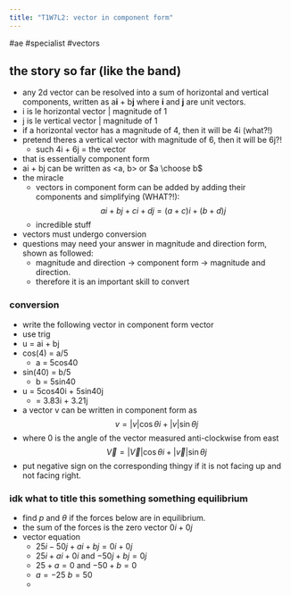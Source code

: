 ```yaml
---
title: "T1W7L2: vector in component form"
---
```


#ae #specialist #vectors

## the story so far (like the band)

- any 2d vector can be resolved into a sum of horizontal and vertical components, written as a**i** + b**j** where **i** and **j** are unit vectors.
- i is le horizontal vector | magnitude of 1
- j is le vertical vector | magnitude of 1
- if a horizontal vector has a magnitude of 4, then it will be 4i (what?!)
- pretend theres a vertical vector with magnitude of 6, then it will be 6j?!
  - such 4i + 6j = the vector
- that is essentially component form
- ai + bj can be written as <a, b> or $a \choose b$
- the miracle
  - vectors in component form can be added by adding their components and simplifying (WHAT?!): $$ai+bj+ci+dj=(a+c)i+(b+d)j$$
  - incredible stuff
- vectors must undergo conversion
- questions may need your answer in magnitude and direction form, shown as followed:
  - magnitude and direction -> component form -> magnitude and direction.
  - therefore it is an important skill to convert

### conversion

- write the following vector in component form vector
- use trig
- u = ai + bj
- cos(4) = a/5
  - a = 5cos40
- sin(40) = b/5
  - b = 5sin40
- u = 5cos40i + 5sin40j
  - = 3.83i + 3.21j
- a vector v can be written in component form as $$v=|v|\cos \theta i+|v|\sin \theta j$$
- where 0 is the angle of the vector measured anti-clockwise from east $$\vec{V}=|\vec{V}|\cos \theta i+|\vec{v}|\sin \theta j$$
- put negative sign on the corresponding thingy if it is not facing up and not facing right.

### idk what to title this something something equilibrium

- find $p$ and $\theta$ if the forces below are in equilibrium.
- the sum of the forces is the zero vector $0i+0j$
- vector equation
  - $25i-50j+ai+bj=0i+0j$
  - $25i+ai+0i$ and $-50j+bj=0j$
  - $25+a=0$ and $-50+b =0$
  - $a=-25$ $b=50$
  -
